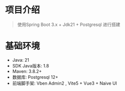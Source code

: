 # 项目介绍

> 使用Spring Boot 3.x + Jdk21 + Postgresql 进行搭建

# 基础环境
- Java: 21
- SDK Java版本: 1.8
- Maven: 3.8.2+
- 数据库: Postgresql 12+
- 前端脚手架: Vben Admin2 , Vite5 + Vue3 + Naive UI
